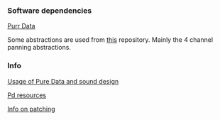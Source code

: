 ### Software dependencies

[Purr Data](https://github.com/agraef/purr-data/releases)

Some abstractions are used from [this](https://github.com/wjslager/Pd_Tools) repository. Mainly the 4 channel panning abstractions.

### Info

[Usage of Pure Data and sound design](https://mitpress.mit.edu/books/designing-sound)

[Pd resources](https://puredata.info/docs/tutorials)

[Info on patching](http://www.earcatching.com/pdconv/)
